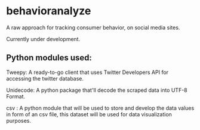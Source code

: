 # behavioranalyze
A raw approach for tracking consumer behavior, on social media sites.

Currently under development.

## Python modules used:
Tweepy: A ready-to-go client that uses Twitter Developers API for accessing the twitter database.


Unidecode: A python package that'll decode the scraped data into UTF-8 Format.


csv : A python module that will be used to store and develop the data values in form of an csv file, this dataset will be used for data visualization purposes.

